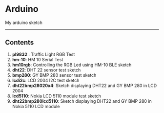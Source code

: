 # Arduino
My arduino sketch

----
## Contents
1. **pl9832** : Traffic Light RGB Test
2. **hm-10**: HM 10 Serial Test
3. **hm10rgb**: Controlling the RGB Led using HM-10 BLE sketch
4. **dht22**: DHT 22 sensor test sketch
5. **bmp280**: GY BMP 280 sensor test sketch
6. **lcdi2c**: LCD 2004 I2C test sketch
7. **dht22bmp28020x4**: Sketch displaying DHT22 and GY BMP 280 in LCD 2004
8. **lcd5110**: Nokia LCD 5110 module test sketch
9. **dht22bmp280lcd5110**: Sketch displaying DHT22 and GY BMP 280 in Nokia 5110 LCD module
